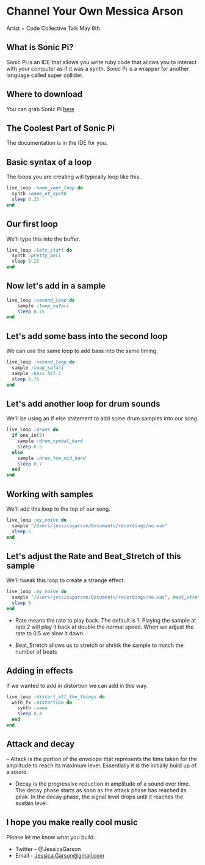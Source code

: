 # Channel Your Own Messica Arson
Artist + Code Collective Talk May 8th

## What is Sonic Pi?
Sonic Pi is an IDE that allows you write ruby code that allows you to interact with your computer as if it was a synth. Sonic Pi is a wrapper for another language called super collider.

## Where to download
You can grab Sonic Pi [here](https://sonic-pi.net/)

## The Coolest Part of Sonic Pi
The documentation is in the IDE for you.

## Basic syntax of a loop
The loops you are creating will typically loop like this.

```ruby
live_loop :name_your_loop do
  synth :name_of_synth
  sleep 0.25
end
```

## Our first loop
We'll type this into the buffer.
```ruby
live_loop :lets_start do
  synth :pretty_bell
  sleep 0.25
end
```

## Now let's add in a sample
```ruby
live_loop :second_loop do
    sample :loop_safari
    sleep 0.75
end
```

## Let's add some bass into the second loop
We can use the same loop to add bass into the same timing.
```ruby
live_loop :second_loop do
  sample :loop_safari
  sample :bass_hit_c
  sleep 0.75
end
```

## Let's add another loop for drum sounds
We'll be using an if else statement to add some drum samples into our song.
```ruby
live_loop :drums do
  if one_in(5)
    sample :drum_cymbal_hard
    sleep 0.5
  else
    sample :drum_tom_mid_hard
    sleep 0.7
  end
end
```

## Working with samples
We'll add this loop to the top of our song.
```ruby
live_loop :my_voice do
  sample "/Users/jessicagarson/Documents/recordings/no.wav"
  sleep 5
end
```

## Let's adjust the Rate and Beat_Stretch of this sample
We'll tweak this loop to create a strange effect.
```ruby
live_loop :my_voice do
  sample "/Users/jessicagarson/Documents/recordings/no.wav", beat_stretch: 3, rate: 0.5
  sleep 5
end
```
- Rate means the rate to play back. The default is 1. Playing the sample at rate 2 will play it back at double the normal speed. When we adjust the rate to 0.5 we slow it down.

- Beat_Stretch allows us to stretch or shrink the sample to match the number of beats

## Adding in effects
If we wanted to add in distortion we can add in this way.
```ruby
live_loop :distort_all_the_things do
  with_fx :distortion do
    synth :zawa
    sleep 0.4
  end
end
```

## Attack and decay
– Attack is the portion of the envelope that represents the time taken for the amplitude to reach its maximum level. Essentially it is the initially build up of a sound.
- Decay is the progressive reduction in amplitude of a sound over time. The decay phase starts as soon as the attack phase has reached its peak. In the decay phase, the signal level drops until it reaches the sustain level.

## I hope you make really cool music
Please let me know what you build.
- Twitter - @JessicaGarson
- Email - Jessica.Garson@gmail.com
